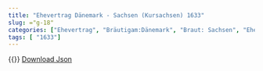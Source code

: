 ```yaml
---
title: "Ehevertrag Dänemark - Sachsen (Kursachsen) 1633"
slug: ="g-18"
categories: ["Ehevertrag", "Bräutigam:Dänemark", "Braut: Sachsen", "Eheschließung vollzogen?:Ja", "verschiedenkonfessionelle Ehe?:Nein", "Dynastie Bräutigam:Oldenburg (Dänemark)", "Akteur Bräutigam:Oldenburg (Dänemark)", "Akteur Braut:Wettin (Albertiner)", "Textbezug?:nein", "Ständisch?:nein", "Ratifikation?:nein", "Sonstiges?:nein", "Bräutigam:Dänemark", "Braut: Sachsen"]
tags: [ "1633"]
---
```

<!--more-->
{{<v10>}}
[Download Json](/vertraege/vertrag-18.json)